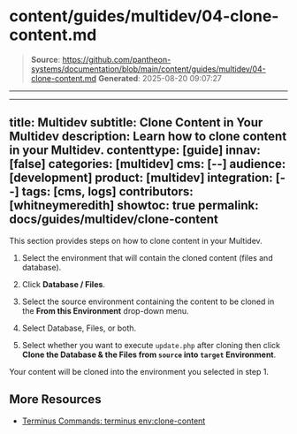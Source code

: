 # content/guides/multidev/04-clone-content.md

> **Source**: https://github.com/pantheon-systems/documentation/blob/main/content/guides/multidev/04-clone-content.md
> **Generated**: 2025-08-20 09:07:27

---

---
title: Multidev
subtitle: Clone Content in Your Multidev
description: Learn how to clone content in your Multidev.
contenttype: [guide]
innav: [false]
categories: [multidev]
cms: [--]
audience: [development]
product: [multidev]
integration: [--]
tags: [cms, logs]
contributors: [whitneymeredith]
showtoc: true
permalink: docs/guides/multidev/clone-content
---

This section provides steps on how to clone content in your Multidev.
<Wistia src="d3vw8r3ooi" />

1. Select the environment that will contain the cloned content (files and database).

1. Click **Database / Files**.

1. Select the source environment containing the content to be cloned in the **From this Environment** drop-down menu.

1. Select Database, Files, or both.

1. Select whether you want to execute `update.php` after cloning then click **Clone the Database & the Files from `source` into `target` Environment**.

Your content will be cloned into the environment you selected in step 1.

## More Resources

- [Terminus Commands: terminus env:clone-content](/terminus/commands/env-clone-content)
